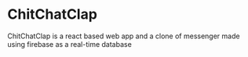 # ChitChatClap

ChitChatClap is a react based web app and a clone of messenger made using firebase as a real-time database
